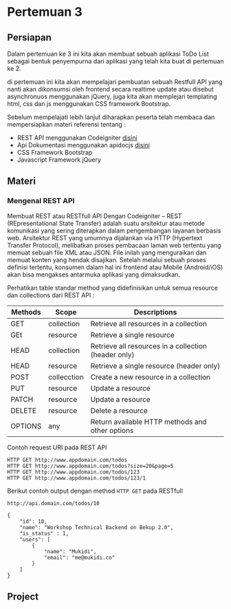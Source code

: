 # Pertemuan 3

## Persiapan

Dalam pertemuan ke 3 ini kita akan membuat sebuah aplikasi ToDo List sebagai bentuk penyempurna dari aplikasi yang telah kita buat di pertemuan ke 2.

di pertemuan ini kita akan mempelajari pembuatan sebuah Restfull API yang nanti akan dikonsumsi oleh frontend secara realtime update atau disebut asynchronuos  menggunakan jQuery, juga kita akan memplejari templating html, css dan js menggunakan CSS framework Bootstrap.

Sebelum mempelajati lebih lanjut diharapkan peserta telah membaca dan mempersiapkan materi referensi tentang :
* REST API menggunakan Codeigniter [disini](https://belajarphp.net/membuat-rest-api-codeigniter/) 
* Api Dokumentasi menggunakan apidocjs [disini](http://apidocjs.com/) 
* CSS Framework Bootstrap
* Javascript Framework jQuery


## Materi
### Mengenal REST API
Membuat REST atau RESTfull API Dengan Codeigniter – REST (REpresentational State Transfer) adalah suatu arsitektur atau metode komunikasi yang sering diterapkan dalam pengembangan layanan berbasis web. Arsitektur REST yang umumnya dijalankan via HTTP (Hypertext Transfer Protocol), melibatkan proses pembacaan laman web tertentu yang memuat sebuah file XML atau JSON. File inilah yang menguraikan dan memuat konten yang hendak disajikan. Setelah melalui sebuah proses definisi tertentu, konsumen dalam hal ini frontend atau Mobile (Android/iOS) akan bisa mengakses antarmuka aplikasi yang dimaksudkan.

Perhatikan table standar method yang didefinisikan untuk semua resource dan collections dari REST API :

| Methods | Scope | Descriptions |
| -- | -- | -- |
| GET | collection | Retrieve all resources in a collection |
| GEt | resource | Retrieve a single resource |
| HEAD | collection | Retrieve all resources in a collection (header only) |
| HEAD | resource | Retrieve a single resource (header only) |
| POST | collecction | Create a new resource in a collection |
| PUT | resource | Update a resource |
| PATCH | resource | Update a resource |
| DELETE | resource | Delete a resource |
| OPTIONS | any | Return available HTTP methods and other options |

Contoh request URI pada REST API

```
HTTP GET http://www.appdomain.com/todos
HTTP GET http://www.appdomain.com/todos?size=20&page=5
HTTP GET http://www.appdomain.com/todos/123
HTTP GET http://www.appdomain.com/todos/123/1
```

Berikut contoh output dengan method `HTTP GET` pada RESTfull 

`http://api.domain.com/todos/10`

```
{
    "id": 10,
    "name": "Workshop Technical Backend on Bekup 2.0",  
    "is_status" : 1,
    "users": [
        {
            "name": "Mukidi",
            "email": "me@mukidi.co"
        }
    ]
}

```




## Project

